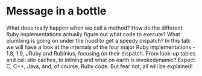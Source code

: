 # Message in a bottle

What does really happen when we call a method? How do the different Ruby
implementations actually figure out what code to execute? What plumbing is
going on under the hood to get a speedy dispatch? In this talk we will have a
look at the internals of the four major Ruby implementations - 1.8, 1.9, JRuby
and Rubinius, focusing on their dispatch. From look-up tables and call site
caches, to inlining and what on earth is invokedynamic? Expect C, C++, Java,
and, of course, Ruby code. But fear not, all will be explained!
